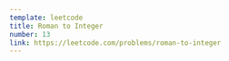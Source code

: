 ```yaml
---
template: leetcode
title: Roman to Integer
number: 13
link: https://leetcode.com/problems/roman-to-integer
---
```

